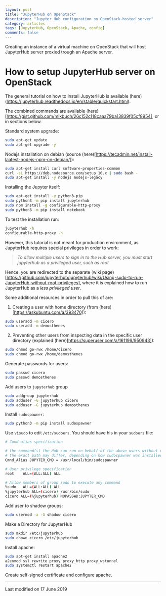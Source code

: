 ```yaml
---
layout: post
title: "JupyterHub on OpenStack"
description: "Jupyter Hub configuration on OpenStack-hosted server"
category: articles
tags: [JupyterHub, OpenStack, Apache, config]
comments: false
---
```


Creating an instance of a virtual machine on OpenStack that will host JupyterHub server proxied trough an Apache server.

# How to setup JupyterHub server on OpenStack

The general tutorial on how to install JupyterHub is available (here)(https://jupyterhub.readthedocs.io/en/stable/quickstart.html).

The combined commands are available (here)[https://gist.github.com/mikbuch/26c152c118caaa79ba13839f05cf8954], or in sections below.

Standard system upgrade:
```bash
sudo apt-get update
sudo apt-get upgrade -y
```

Nodejs installation on debian (source (here)[https://tecadmin.net/install-laatest-nodejs-npm-on-debian/]):
```bash
sudo apt-get install curl software-properties-common
curl -sL https://deb.nodesource.com/setup_10.x | sudo bash -
sudo apt-get install -y nodejs nodejs-legacy
```

Installing the Jupyter itself:
```bash
sudo apt-get install -y python3-pip
sudo python3 -m pip install jupyterhub
sudo npm install -g configurable-http-proxy
sudo python3 -m pip install notebook
```

To test the installation run:
```bash
jupyterhub -h
configurable-http-proxy -h
```

However, this tutorial is not meant for production environment, as JupyterHub requires special privileges in order to work:

> _To allow multiple users to sign in to the Hub server, you must start jupyterhub as a privileged user, such as root_

Hence, you are redirected to the separate (wiki page)[https://github.com/jupyterhub/jupyterhub/wiki/Using-sudo-to-run-JupyterHub-without-root-privileges], where it is explained how to run JupyterHub as a _less privileged user_.

Some additional resources in order to pull this of are:
1. Creating a user with home directory (from (here)[https://askubuntu.com/a/393470]):
```bash
sudo useradd -m cicero
sudo useradd -m demosthenes
```
2. Preventing other users from inspecting data in the specific user directory (explained (here)[https://superuser.com/a/161196/950943]):
```bash
sudo chmod go-rwx /home/cicero
sudo chmod go-rwx /home/demosthenes
```

Generate passwords for users:
```bash
sudo passwd cicero
sudo passwd demosthenes
```

Add users to `jupyterhub` group
```bash
sudo addgroup jupyterhub
sudo adduser -G jupyterhub cicero
sudo adduser -G jupyterhub demosthenes
```

Install `sudospawner`:
```bash
sudo python3 -m pip install sudospawner
```

Use `visudo` to edit `/etc/sudoers`. You should have his in your `sudoers` file:
```bash
# Cmnd alias specification

# the command(s) the Hub can run on behalf of the above users without needing a password
# the exact path may differ, depending on how sudospawner was installed
Cmnd_Alias JUPYTER_CMD = /usr/local/bin/sudospawner

# User privilege specification
root    ALL=(ALL:ALL) ALL

# Allow members of group sudo to execute any command
%sudo   ALL=(ALL:ALL) ALL
%jupyterhub ALL=(cicero) /usr/bin/sudo
cicero ALL=(%jupyterhub) NOPASSWD:JUPYTER_CMD
```

Add user to shadow groups:
```bash
sudo usermod -a -G shadow cicero
```

Make a Directory for JupyterHub
```bash
sudo mkdir /etc/jupyterhub
sudo chown cicero /etc/jupyterhub
```

Install apache:
```bash
sudo apt-get install apache2
a2enmod ssl rewrite proxy proxy_http proxy_wstunnel
sudo systemctl restart apache2
```

Create self-signed certificate and configure apache.

***

Last modified on 17 June 2019
